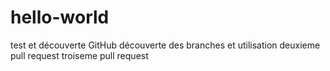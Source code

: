 # hello-world
test et découverte GitHub
découverte des branches et utilisation
deuxieme pull request
troiseme pull request